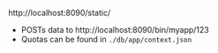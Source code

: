 http://localhost:8090/static/
- POSTs data to http://localhost:8090/bin/myapp/123
- Quotas can be found in `./db/app/context.json`
